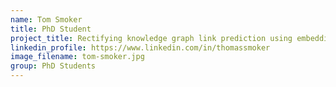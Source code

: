 ```yaml
---
name: Tom Smoker
title: PhD Student
project_title: Rectifying knowledge graph link prediction using embedding-enhanced ontologies
linkedin_profile: https://www.linkedin.com/in/thomassmoker
image_filename: tom-smoker.jpg
group: PhD Students
---
```


